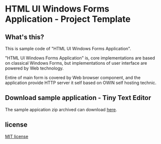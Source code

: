 # HTML UI Windows Forms Application - Project Template

## What's this?

This is sample code of "HTML UI Windows Forms Application".

"HTML UI Windows Forms Application" is, core implementations are based on classical Windows Forms,
 but implementations of user interface are powered by Web technology.
 
Entire of main form is covered by Web browser component, and the application provide HTTP server it self based on OWIN self hosting technic.

## Download sample application - Tiny Text Editor

The sample appication zip archived can download [here](releases/download/1st-commit/HTMLUIWinFormsApp.Sample.-.Tiny.Text.Editor.zip).

## license

[MIT license](LICENSE)
